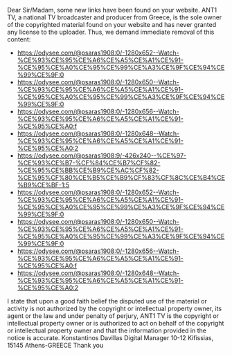 Dear Sir/Madam, some new links have been found on your website. 
ANT1 TV, a national TV broadcaster and producer from Greece, is the sole owner of the copyrighted material found on your website 
and has never granted any license to the uploader. 
Thus, we demand immediate removal of this content: 

- https://odysee.com/@psaras1908:0/-1280x652--Watch-%CE%93%CE%95%CE%A6%CE%A5%CE%A1%CE%91-%CE%95%CE%A0%CE%95%CE%99%CE%A3%CE%9F%CE%94%CE%99%CE%9F:0 
- https://odysee.com/@psaras1908:0/-1280x650--Watch-%CE%93%CE%95%CE%A6%CE%A5%CE%A1%CE%91-%CE%95%CE%A0%CE%95%CE%99%CE%A3%CE%9F%CE%94%CE%99%CE%9F:0 
- https://odysee.com/@psaras1908:0/-1280x656--Watch-%CE%93%CE%95%CE%A6%CE%A5%CE%A1%CE%91-%CE%95%CE%A0:f 
- https://odysee.com/@psaras1908:0/-1280x648--Watch-%CE%93%CE%95%CE%A6%CE%A5%CE%A1%CE%91-%CE%95%CE%A0:2
- https://odysee.com/@psaras1908:9/-426x240--%CE%97-%CE%93%CE%B7-%CF%84%CE%B7%CF%82-%CE%95%CE%BB%CE%B9%CE%AC%CF%82-%CE%95%CF%80%CE%B5%CE%B9%CF%83%CF%8C%CE%B4%CE%B9%CE%BF-1:5
- https://odysee.com/@psaras1908:0/-1280x652--Watch-%CE%93%CE%95%CE%A6%CE%A5%CE%A1%CE%91-%CE%95%CE%A0%CE%95%CE%99%CE%A3%CE%9F%CE%94%CE%99%CE%9F:0 
- https://odysee.com/@psaras1908:0/-1280x650--Watch-%CE%93%CE%95%CE%A6%CE%A5%CE%A1%CE%91-%CE%95%CE%A0%CE%95%CE%99%CE%A3%CE%9F%CE%94%CE%99%CE%9F:0 
- https://odysee.com/@psaras1908:0/-1280x656--Watch-%CE%93%CE%95%CE%A6%CE%A5%CE%A1%CE%91-%CE%95%CE%A0:f 
- https://odysee.com/@psaras1908:0/-1280x648--Watch-%CE%93%CE%95%CE%A6%CE%A5%CE%A1%CE%91-%CE%95%CE%A0:2
 

I state that upon a good faith belief the disputed use of the material or activity is not authorized by 
the copyright or intellectual property owner, its agent or the law and under penalty of perjury, 
ANT1 TV is the copyright or intellectual property owner or is authorized to act on behalf of the copyright or 
intellectual property owner and that the information provided in the notice is accurate. 
Konstantinos Davillas Digital Manager 10-12 Kifissias, 15145 Athens-GREECE Thank you 
